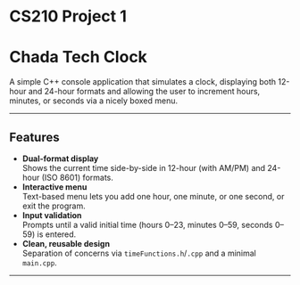 # CS210 Project 1

# Chada Tech Clock

A simple C++ console application that simulates a clock, displaying both 12-hour and 24-hour formats and allowing the user to increment hours, minutes, or seconds via a nicely boxed menu.

---

## Features

- **Dual-format display**  
  Shows the current time side-by-side in 12-hour (with AM/PM) and 24-hour (ISO 8601) formats.
- **Interactive menu**  
  Text-based menu lets you add one hour, one minute, or one second, or exit the program.
- **Input validation**  
  Prompts until a valid initial time (hours 0–23, minutes 0–59, seconds 0–59) is entered.
- **Clean, reusable design**  
  Separation of concerns via `timeFunctions.h`/`.cpp` and a minimal `main.cpp`.

---
